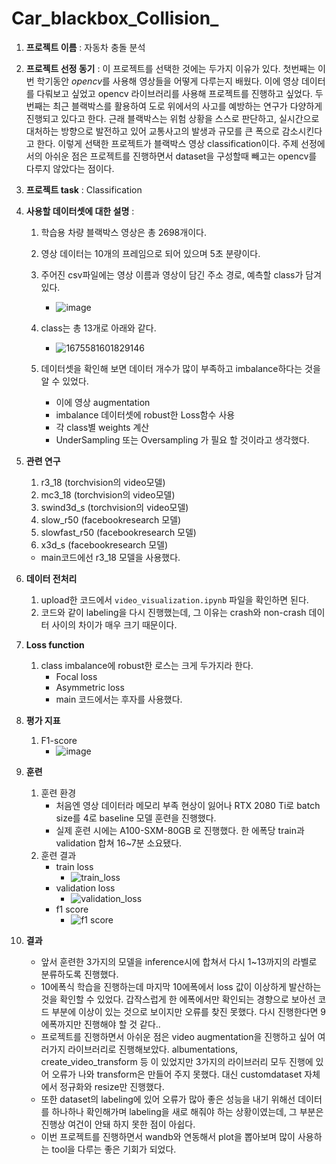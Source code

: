 # Car_blackbox_Collision_

1. **프로젝트 이름** : 자동차 충돌 분석

3. **프로젝트 선정 동기** : 이 프로젝트를 선택한 것에는 두가지 이유가 있다. 첫번째는 이번 학기동안 *opencv*를 사용해 영상들을 어떻게 다루는지 배웠다. 이에 영상 데이터를 다뤄보고 싶었고 opencv 라이브러리를 사용해 프로젝트를 진행하고 싶었다. 두번째는 최근 블랙박스를 활용하여 도로 위에서의 사고를 예방하는 연구가 다양하게 진행되고 있다고 한다. 근래 블랙박스는 위험 상황을 스스로 판단하고, 실시간으로 대처하는 방향으로 발전하고 있어 교통사고의 발생과 규모를 큰 폭으로 감소시킨다고 한다. 이렇게 선택한 프로젝트가 블랙박스 영상 classification이다. 주제 선정에서의 아쉬운 점은 프로젝트를 진행하면서 dataset을 구성할때 빼고는 opencv를 다루지 않았다는 점이다.

4. **프로젝트 task** : Classification

5. **사용할 데이터셋에 대한 설명** : 

    1. 학습용 차량 블랙박스 영상은 총 2698개이다.
    
    1. 영상 데이터는 10개의 프레임으로 되어 있으며 5초 분량이다.
    
    1. 주어진 csv파일에는 영상 이름과 영상이 담긴 주소 경로, 예측할 class가 담겨있다.
        - ![image](https://github.com/Seeooo-0/Car_blackbox_Collision_/assets/90232567/9084370b-eec7-4b76-82b6-2bae3de6009f)
    
    1. class는 총 13개로 아래와 같다.
        - ![1675581601829146](https://github.com/Seeooo-0/Car_blackbox_Collision_/assets/90232567/f0558f52-5f67-4203-a679-263caea3e8cb)
    
    1. 데이터셋을 확인해 보면 데이터 개수가 많이 부족하고 imbalance하다는 것을 알 수 있었다.
        - 이에 영상 augmentation
        - imbalance 데이터셋에 robust한 Loss함수 사용
        - 각 class별 weights 계산
        - UnderSampling 또는 Oversampling 가 필요 할 것이라고 생각했다.

6. **관련 연구**
    1. r3_18 (torchvision의 video모델)
    2. mc3_18 (torchvision의 video모델)
    3. swind3d_s (torchvision의 video모델)
    4. slow_r50 (facebookresearch 모델)
    5. slowfast_r50 (facebookresearch 모델)
    6. x3d_s (facebookresearch 모델)
    - main코드에선 r3_18 모델을 사용했다.
    
7. **데이터 전처리**
    1. upload한 코드에서 `video_visualization.ipynb` 파일을 확인하면 된다.
    1. 코드와 같이 labeling을 다시 진행했는데, 그 이유는 crash와 non-crash 데이터 사이의 차이가 매우 크기 때문이다.

8. **Loss function**
    1. class imbalance에 robust한 로스는 크게 두가지라 한다.
        - Focal loss
        - Asymmetric loss
        - main 코드에서는 후자를 사용했다.

9. **평가 지표**
    1. F1-score
        - ![image](https://github.com/Seeooo-0/Car_blackbox_Collision_/assets/90232567/ea3c7c3b-528d-4ce6-9279-67ead6afc40f)

10. **훈련**
    1. 훈련 환경
        - 처음엔 영상 데이터라 메모리 부족 현상이 잃어나 RTX 2080 Ti로 batch size를 4로 baseline 모델 훈련을 진행했다.
        - 실제 훈련 시에는 A100-SXM-80GB 로 진행했다. 한 에폭당 train과 validation 합쳐 16~7분 소요됐다.
    1. 훈련 결과
        - train loss
            - ![train_loss](https://github.com/Seeooo-0/Car_blackbox_Collision_/assets/90232567/06a25302-af21-490e-9e6b-83bfcbfaaea9)
        - validation loss
            - ![validation_loss](https://github.com/Seeooo-0/Car_blackbox_Collision_/assets/90232567/851aeb4b-65da-43b6-b0c1-e1c7b1fe2000)
        - f1 score
            - ![f1 score](https://github.com/Seeooo-0/Car_blackbox_Collision_/assets/90232567/edd9dfae-ba19-40ca-841b-09ff609ee24b)
        
11. **결과**
    - 앞서 훈련한 3가지의 모델을 inference시에 합쳐서 다시 1~13까지의 라벨로 분류하도록 진행했다.
    - 10에폭식 학습을 진행하는데 마지막 10에폭에서 loss 값이 이상하게 발산하는 것을 확인할 수 있었다. 갑작스럽게 한 에폭에서만 확인되는 경향으로 보아선 코드 부분에 이상이 있는 것으로 보이지만 오류를 찾진 못했다. 다시 진행한다면 9에폭까지만 진행해야 할 것 같다..
    - 프로젝트를 진행하면서 아쉬운 점은 video augmentation을 진행하고 싶어 여러가지 라이브러리로 진행해보았다. albumentations, create_video_transform 등 이 있었지만 3가지의 라이브러리 모두 진행에 있어 오류가 나와 transform은 만들어 주지 못했다. 대신 customdataset 자체에서 정규화와 resize만 진행했다.
    - 또한 dataset의 labeling에 있어 오류가 많아 좋은 성능을 내기 위해선 데이터를 하나하나 확인해가며 labeling을 새로 해줘야 하는 상황이였는데, 그 부분은 진행상 여건이 안돼 하지 못한 점이 아쉽다.
    - 이번 프로젝트를 진행하면서 wandb와 연동해서 plot을 뽑아보며 많이 사용하는 tool을 다루는 좋은 기회가 되었다.

    
    
